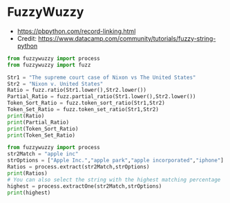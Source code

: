 # FuzzyWuzzy 

- https://pbpython.com/record-linking.html
- Credit: https://www.datacamp.com/community/tutorials/fuzzy-string-python

```py
from fuzzywuzzy import process
from fuzzywuzzy import fuzz

Str1 = "The supreme court case of Nixon vs The United States"
Str2 = "Nixon v. United States"
Ratio = fuzz.ratio(Str1.lower(),Str2.lower())
Partial_Ratio = fuzz.partial_ratio(Str1.lower(),Str2.lower())
Token_Sort_Ratio = fuzz.token_sort_ratio(Str1,Str2)
Token_Set_Ratio = fuzz.token_set_ratio(Str1,Str2)
print(Ratio)
print(Partial_Ratio)
print(Token_Sort_Ratio)
print(Token_Set_Ratio)
```


```py 
from fuzzywuzzy import process
str2Match = "apple inc"
strOptions = ["Apple Inc.","apple park","apple incorporated","iphone"]
Ratios = process.extract(str2Match,strOptions)
print(Ratios)
# You can also select the string with the highest matching percentage
highest = process.extractOne(str2Match,strOptions)
print(highest)
```